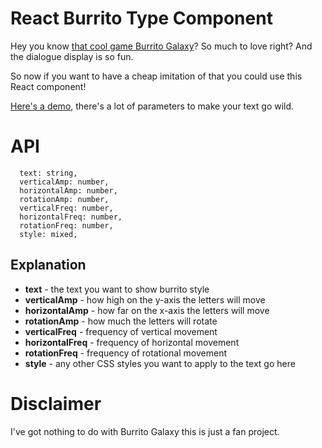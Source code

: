 React Burrito Type Component
============================

Hey you know [that cool game Burrito Galaxy](https://burritogalaxy.com/)? So much to love right? And the dialogue display is so fun.

So now if you want to have a cheap imitation of that you could use this React component! 

[Here's a demo](https://kpetrovi.ch/react-burrito-type-example), there's a lot of parameters to make your text go wild.

API
===

```
  text: string,
  verticalAmp: number,
  horizontalAmp: number,
  rotationAmp: number,
  verticalFreq: number,
  horizontalFreq: number,
  rotationFreq: number,
  style: mixed,
```

Explanation
-----------

- **text** - the text you want to show burrito style
- **verticalAmp** - how high on the y-axis the letters will move
- **horizontalAmp** - how far on the x-axis the letters will move
- **rotationAmp** - how much the letters will rotate
- **verticalFreq** - frequency of vertical movement
- **horizontalFreq** - frequency of horizontal movement
- **rotationFreq** - frequency of rotational movement
- **style** - any other CSS styles you want to apply to the text go here  

Disclaimer
==========

I've got nothing to do with Burrito Galaxy this is just a fan project.
